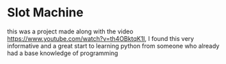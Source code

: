 # Slot Machine
this was a project made along with the video https://www.youtube.com/watch?v=th4OBktqK1I, I found this very informative and a great start to learning python from someone who already had a base knowledge of programming